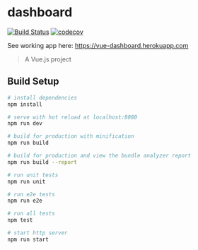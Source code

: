 # dashboard

[![Build Status](https://travis-ci.org/samhstn/dashboard.svg?branch=master)](https://travis-ci.org/samhstn/dashboard)
[![codecov](https://codecov.io/gh/samhstn/dashboard/branch/master/graph/badge.svg)](https://codecov.io/gh/samhstn/dashboard)

See working app here: https://vue-dashboard.herokuapp.com

> A Vue.js project

## Build Setup

``` bash
# install dependencies
npm install

# serve with hot reload at localhost:8080
npm run dev

# build for production with minification
npm run build

# build for production and view the bundle analyzer report
npm run build --report

# run unit tests
npm run unit

# run e2e tests
npm run e2e

# run all tests
npm test

# start http server
npm run start
```
